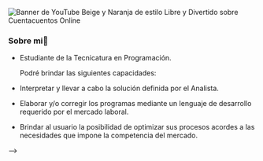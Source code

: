 

 ![Banner de YouTube Beige y Naranja de estilo Libre y Divertido sobre Cuentacuentos Online](https://github.com/belenburgos20/belenburgos20/assets/167141409/c0414532-a2f6-42a1-9830-de08638dd630)

### Sobre mi👋
- Estudiante de la Tecnicatura en Programación.

   Podré brindar las siguientes capacidades:
- Interpretar y llevar a cabo la solución definida por el Analista.
- Elaborar y/o corregir los programas mediante un lenguaje de desarrollo requerido por el mercado laboral.
- Brindar al usuario la posibilidad de optimizar sus procesos acordes a las necesidades que impone la competencia del mercado.


-->
